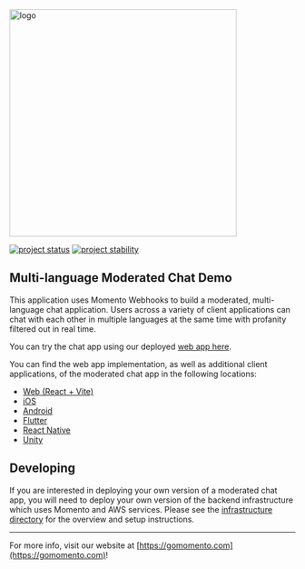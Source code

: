 <img src="https://docs.momentohq.com/img/momento-logo-forest.svg" alt="logo" width="400"/>

[![project status](https://momentohq.github.io/standards-and-practices/badges/project-status-official.svg)](https://github.com/momentohq/standards-and-practices/blob/main/docs/momento-on-github.md)
[![project stability](https://momentohq.github.io/standards-and-practices/badges/project-stability-stable.svg)](https://github.com/momentohq/standards-and-practices/blob/main/docs/momento-on-github.md)


## Multi-language Moderated Chat Demo

This application uses Momento Webhooks to build a moderated, multi-language chat application. Users across a variety of client applications can chat with each other in multiple languages at the same time with profanity filtered out in real time. 

You can try the chat app using our deployed [web app here](https://moderated-chat.vercel.app/).

You can find the web app implementation, as well as additional client applications, of the moderated chat app in the following locations:

- [Web (React + Vite)](./frontend/)
- [iOS](./ios/)
- [Android](./android/)
- [Flutter](./flutter/)
- [React Native](./react-native/)
- [Unity](https://github.com/momentohq/momento-unity-demo)

## Developing

If you are interested in deploying your own version of a moderated chat app, you will need to deploy your own version of the backend infrastructure which uses Momento and AWS services. Please see the [infrastructure directory](./infrastructure/) for the overview and setup instructions.

----------------------------------------------------------------------------------------
For more info, visit our website at [https://gomomento.com](https://gomomento.com)!
